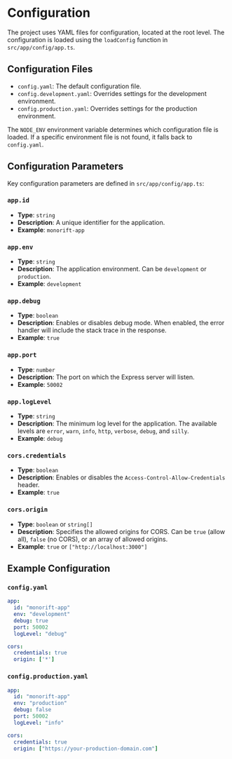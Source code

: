 # Configuration

The project uses YAML files for configuration, located at the root level. The configuration is loaded using the `loadConfig` function in `src/app/config/app.ts`.

## Configuration Files

-   `config.yaml`: The default configuration file.
-   `config.development.yaml`: Overrides settings for the development environment.
-   `config.production.yaml`: Overrides settings for the production environment.

The `NODE_ENV` environment variable determines which configuration file is loaded. If a specific environment file is not found, it falls back to `config.yaml`.

## Configuration Parameters

Key configuration parameters are defined in `src/app/config/app.ts`:

### `app.id`

-   **Type**: `string`
-   **Description**: A unique identifier for the application.
-   **Example**: `monorift-app`

### `app.env`

-   **Type**: `string`
-   **Description**: The application environment. Can be `development` or `production`.
-   **Example**: `development`

### `app.debug`

-   **Type**: `boolean`
-   **Description**: Enables or disables debug mode. When enabled, the error handler will include the stack trace in the response.
-   **Example**: `true`

### `app.port`

-   **Type**: `number`
-   **Description**: The port on which the Express server will listen.
-   **Example**: `50002`

### `app.logLevel`

-   **Type**: `string`
-   **Description**: The minimum log level for the application. The available levels are `error`, `warn`, `info`, `http`, `verbose`, `debug`, and `silly`.
-   **Example**: `debug`

### `cors.credentials`

-   **Type**: `boolean`
-   **Description**: Enables or disables the `Access-Control-Allow-Credentials` header.
-   **Example**: `true`

### `cors.origin`

-   **Type**: `boolean` or `string[]`
-   **Description**: Specifies the allowed origins for CORS. Can be `true` (allow all), `false` (no CORS), or an array of allowed origins.
-   **Example**: `true` or `["http://localhost:3000"]`

## Example Configuration

### `config.yaml`

```yaml
app:
  id: "monorift-app"
  env: "development"
  debug: true
  port: 50002
  logLevel: "debug"

cors:
  credentials: true
  origin: ['*']
```

### `config.production.yaml`

```yaml
app:
  id: "monorift-app"
  env: "production"
  debug: false
  port: 50002
  logLevel: "info"

cors:
  credentials: true
  origin: ["https://your-production-domain.com"]
```
